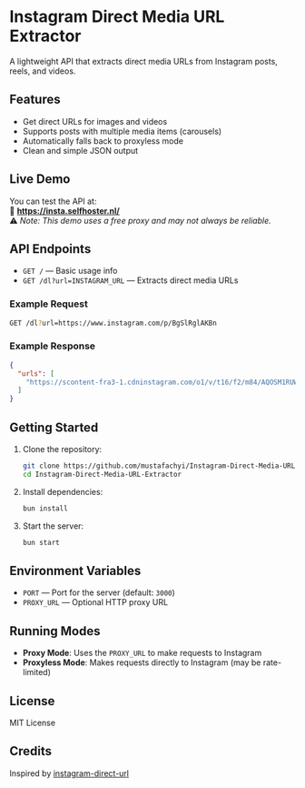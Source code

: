 # Instagram Direct Media URL Extractor

A lightweight API that extracts direct media URLs from Instagram posts, reels, and videos.

## Features

- Get direct URLs for images and videos
- Supports posts with multiple media items (carousels)
- Automatically falls back to proxyless mode
- Clean and simple JSON output

## Live Demo

You can test the API at:  
🔗 **https://insta.selfhoster.nl/**  
⚠️ *Note: This demo uses a free proxy and may not always be reliable.*

## API Endpoints

- `GET /` — Basic usage info  
- `GET /dl?url=INSTAGRAM_URL` — Extracts direct media URLs

### Example Request

```sh
GET /dl?url=https://www.instagram.com/p/BgSlRglAKBn
```

### Example Response

```json
{
  "urls": [
    "https://scontent-fra3-1.cdninstagram.com/o1/v/t16/f2/m84/AQOSM1RUWv-dukL6Q6ctpt60upNiJLWXk_iXV0Ee9YKYfrt9eMc_LQziON4Tgme8K4i3ar5Rcv5zQKacoeU7nq9VVLXLs7R3BSPTxgY.mp4?stp=dst-mp4&efg=eyJxZV9ncm91cHMiOiJbXCJpZ193ZWJfZGVsaXZlcnlfdnRzX290ZlwiXSIsInZlbmNvZGVfdGFnIjoidnRzX3ZvZF91cmxnZW4uZmVlZC5jMi42NDAuYmFzZWxpbmUifQ&_nc_cat=103&vs=851637283349429_3931091210&_nc_vs=HBksFQIYTGlnX2JhY2tmaWxsX3RpbWVsaW5lX3ZvZC9DRjQ4Qjk5MzAyMkU2RDFDQ0Q1RTE2M0RBQURENzVCOV92aWRlb19kYXNoaW5pdC5tcDQVAALIARIAFQIYOnBhc3N0aHJvdWdoX2V2ZXJzdG9yZS9HRWVhWkJkTUVkWjc1emtCQUtIM0JORGpMZUptYnBrd0FBQUYVAgLIARIAKAAYABsAFQAAJvzMh4fxlOQBFQIoAkMzLBdAIO6XjU%2FfOxgSZGFzaF9iYXNlbGluZV8xX3YxEQB16gdl8J0BAA%3D%3D&_nc_rid=67e894ed42&ccb=9-4&oh=00_AfR5PWU9vZN2NL6Apkjx3HoN36viC7O0hDoTJNqxqgRafA&oe=687DF52A&_nc_sid=d885a2"
  ]
}
```

## Getting Started

1. Clone the repository:

   ```sh
   git clone https://github.com/mustafachyi/Instagram-Direct-Media-URL-Extractor.git
   cd Instagram-Direct-Media-URL-Extractor
   ```

2. Install dependencies:

   ```sh
   bun install
   ```

3. Start the server:

   ```sh
   bun start
   ```

## Environment Variables

- `PORT` — Port for the server (default: `3000`)
- `PROXY_URL` — Optional HTTP proxy URL

## Running Modes

- **Proxy Mode**: Uses the `PROXY_URL` to make requests to Instagram  
- **Proxyless Mode**: Makes requests directly to Instagram (may be rate-limited)

## License

MIT License

## Credits

Inspired by [instagram-direct-url](https://github.com/victorsouzaleal/instagram-direct-url)
